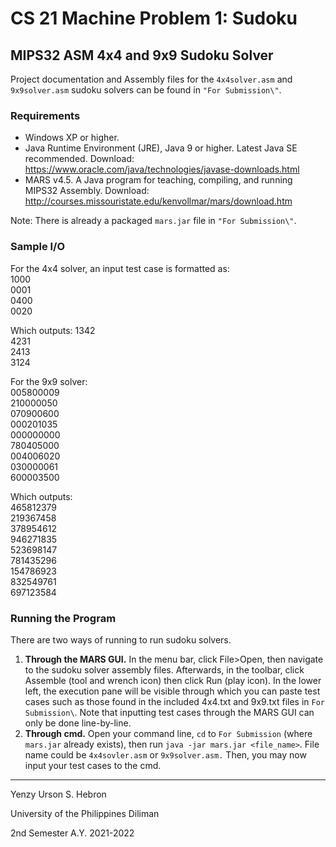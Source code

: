 # **CS 21 Machine Problem 1: Sudoku**

## MIPS32 ASM 4x4 and 9x9 Sudoku Solver
Project documentation and Assembly files for the `4x4solver.asm` and `9x9solver.asm` sudoku solvers can be found in `"For Submission\"`.
### **Requirements**
- Windows XP or higher.
- Java Runtime Environment (JRE), Java 9 or higher. Latest Java SE recommended. Download: https://www.oracle.com/java/technologies/javase-downloads.html
- MARS v4.5. A Java program for teaching, compiling, and running MIPS32 Assembly. Download: http://courses.missouristate.edu/kenvollmar/mars/download.htm

Note: There is already a packaged `mars.jar` file in `"For Submission\"`.

### **Sample I/O**
For the 4x4 solver, an input test case is formatted as:\
1000\
0001\
0400\
0020

Which outputs:
1342\
4231\
2413\
3124

For the 9x9 solver:\
005800009\
210000050\
070900600\
000201035\
000000000\
780405000\
004006020\
030000061\
600003500

Which outputs:\
465812379\
219367458\
378954612\
946271835\
523698147\
781435296\
154786923\
832549761\
697123584
### **Running the Program**
There are two ways of running to run sudoku solvers.

1. **Through the MARS GUI.** In the menu bar, click File>Open, then navigate to the sudoku solver assembly files. Afterwards, in the toolbar, click Assemble (tool and wrench icon) then click Run (play icon). In the lower left, the execution pane will be visible through which you can paste test cases such as those found in the included 4x4.txt and 9x9.txt files in `For Submission\`. Note that inputting test cases through the MARS GUI can only be done line-by-line.
2. **Through cmd.** Open your command line, `cd` to `For Submission` (where `mars.jar` already exists), then run `java -jar mars.jar <file_name>`. File name could be `4x4sovler.asm` or `9x9solver.asm.` Then, you may now input your test cases to the cmd. 

---
Yenzy Urson S. Hebron

University of the Philippines Diliman

2nd Semester A.Y. 2021-2022